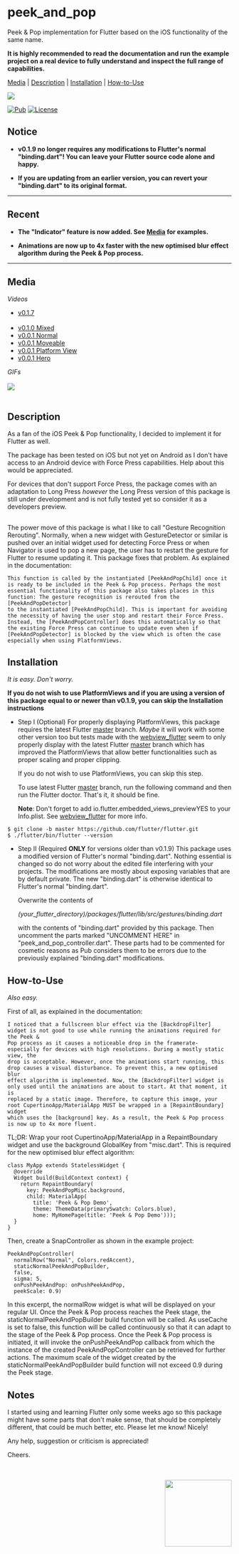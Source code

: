 # peek_and_pop

Peek & Pop implementation for Flutter based on the iOS functionality of the same name.

**It is highly recommended to read the documentation and run the example project on a real device to fully understand and inspect the full range
 of capabilities.**

[Media](#media) | [Description](#description) | [Installation](#installation) | [How-to-Use](#howtouse)

<img src="https://img.shields.io/badge/Cosmos%20Software-Love%20Code-red"/>
<br>

[![Pub](https://img.shields.io/pub/v/peek_and_pop?color=g)](https://pub.dev/packages/peek_and_pop)
[![License](https://img.shields.io/github/license/aliyigitbireroglu/flutter-peek-and-pop?color=blue)](https://github.com/aliyigitbireroglu/flutter-peek-and-pop/blob/master/LICENSE)

## Notice
* **v0.1.9 no longer requires any modifications to Flutter's normal "binding.dart"! You can leave your Flutter source code alone and happy.** 
 
* **If you are updating from an earlier version, you can revert your "binding.dart" to its original format.** 
* * *

## Recent
* **The "Indicator" feature is now added. See [Media](#media) for examples.**

* **Animations are now up to 4x faster with the new optimised blur effect algorithm during the Peek & Pop process.**
* * *


<a name="media"></a>
## Media
*Videos*

* [v0.1.7](https://youtu.be/wOWCV7HJzwc)
<br><br>
* [v0.1.0 Mixed](https://youtu.be/G5QLwGtcb1I)
* [v0.0.1 Normal](https://youtu.be/PaEpU31z_7Q) 
* [v0.0.1 Moveable](https://youtu.be/3TjCFwHoOiE)
* [v0.0.1 Platform View](https://youtu.be/489YB-QuJ3k)
* [v0.0.1 Hero](https://youtu.be/36DAwnFKSKI)

*GIFs*
<br><br>
<img src="https://www.cosmossoftware.coffee/Common/Portfolio/GIFs/FlutterPeekAndPop.gif"/>
<br><br>


<a name="description"></a>
## Description
As a fan of the iOS Peek & Pop functionality, I decided to implement it for Flutter as well.

The package has been tested on iOS but not yet on Android as I don't have access to an Android device with Force Press capabilities. Help about this 
would be appreciated.

For devices that don't support Force Press, the package comes with an adaptation to Long Press *however* the Long Press version of this package is 
still under development and is not fully tested yet so consider it as a developers preview.

##
The power move of this package is what I like to call "Gesture Recognition Rerouting". Normally, when a new widget with GestureDetector or similar 
is pushed over an initial widget used for detecting Force Press or when Navigator is used to pop a new page, the user has to restart the gesture 
for Flutter to resume updating it. This package fixes that problem. As explained in the documentation:

```
This function is called by the instantiated [PeekAndPopChild] once it is ready to be included in the Peek & Pop process. Perhaps the most
essential functionality of this package also takes places in this function: The gesture recognition is rerouted from the [PeekAndPopDetector]
to the instantiated [PeekAndPopChild]. This is important for avoiding the necessity of having the user stop and restart their Force Press.
Instead, the [PeekAndPopController] does this automatically so that the existing Force Press can continue to update even when if
[PeekAndPopDetector] is blocked by the view which is often the case especially when using PlatformViews.
```


<a name="installation"></a>
## Installation
*It is easy. Don't worry.*

**If you do not wish to use PlatformViews and if you are using a version of this package equal to or newer than v0.1.9, you can skip the 
Installation instructions**  

* Step I (Optional)
For properly displaying PlatformViews, this package requires the latest Flutter [master](https://github.com/flutter/flutter) 
branch. *Maybe* it will work with some other version too but tests made with the [webview_flutter](https://pub.flutter-io.cn/packages/webview_flutter) 
seem to only properly display with the latest Flutter [master](https://github.com/flutter/flutter) branch which has improved the PlatformViews that 
allow better functionalities such as proper scaling and proper clipping.

    If you do not wish to use PlatformViews, you can skip this step.

    To use latest Flutter [master](https://github.com/flutter/flutter) branch, run the following command and then run the Flutter doctor. That's 
    it, it should  be fine.
    
    **Note**: Don't forget to add <key>io.flutter.embedded_views_preview</key><string>YES</string> to your Info.plist. See
    [webview_flutter](https://pub.flutter-io.cn/packages/webview_flutter) for more info.
    
```
$ git clone -b master https://github.com/flutter/flutter.git
$ ./flutter/bin/flutter --version
```

* Step II (Required **ONLY** for versions older than v0.1.9)
This package uses a modified version of Flutter's normal "binding.dart". Nothing essential is changed so do not worry about the edited file 
interfering with your projects. The modifications are mostly about exposing variables that are by default private. The new "binding.dart" is 
otherwise identical to Flutter's normal "binding.dart".

    Overwrite the contents of 

    *(your_flutter_directory)/packages/flutter/lib/src/gestures/binding.dart*

    with the contents of "binding.dart" provided by this package. Then uncomment the parts marked "UNCOMMENT HERE" in "peek_and_pop_controller.dart". 
    These parts had to be commented for cosmetic reasons as Pub considers them to be errors due to the previously explained "binding.dart" 
    modifications. 


<a name="howtouse"></a>
## How-to-Use
*Also easy.* 

First of all, as explained in the documentation:

```
I noticed that a fullscreen blur effect via the [BackdropFilter] widget is not good to use while running the animations required for the Peek &
Pop process as it causes a noticeable drop in the framerate- especially for devices with high resolutions. During a mostly static view, the
drop is acceptable. However, once the animations start running, this drop causes a visual disturbance. To prevent this, a new optimised blur
effect algorithm is implemented. Now, the [BackdropFilter] widget is only used until the animations are about to start. At that moment, it is
replaced by a static image. Therefore, to capture this image, your root CupertinoApp/MaterialApp MUST be wrapped in a [RepaintBoundary] widget
which uses the [background] key. As a result, the Peek & Pop process is now up to 4x more fluent.
```

TL;DR: Wrap your root CupertinoApp/MaterialApp in a RepaintBoundary widget and use the background GlobalKey from "misc.dart". This is required for 
the new optimised blur effect algorithm:

```
class MyApp extends StatelessWidget {
  @override
  Widget build(BuildContext context) {
    return RepaintBoundary(
      key: PeekAndPopMisc.background,
      child: MaterialApp(
        title: 'Peek & Pop Demo',
        theme: ThemeData(primarySwatch: Colors.blue),
        home: MyHomePage(title: 'Peek & Pop Demo')));
  }
}
```

Then, create a SnapController as shown in the example project:

```
PeekAndPopController(
  normalRow("Normal", Colors.redAccent), 
  staticNormalPeekAndPopBuilder, 
  false,
  sigma: 5, 
  onPushPeekAndPop: onPushPeekAndPop, 
  peekScale: 0.9)
```

In this excerpt, the normalRow widget is what will be displayed on your regular UI. Once the Peek & Pop process reaches the Peek stage, the 
staticNormalPeekAndPopBuilder build function will be called. As useCache is set to false, this function will be called continuously so that it can 
adapt to the stage of the Peek & Pop process. Once the Peek & Pop process is initiated, it will invoke the onPushPeekAndPop callback from which the
instance of the created PeekAndPopController can be retrieved for further actions. The maximum scale of the widget created by the  
staticNormalPeekAndPopBuilder build function  will not exceed 0.9 during the Peek stage.


## Notes
I started using and learning Flutter only some weeks ago so this package might have some parts that don't make sense, that should be completely 
different, that could be much better, etc. Please let me know! Nicely! 

Any help, suggestion or criticism is appreciated! 

Cheers.

<br><br>
<img align="right" src="https://www.cosmossoftware.coffee/Common/Images/CosmosSoftwareIconTransparent.png" width="150" height="150"/>
<br><br>